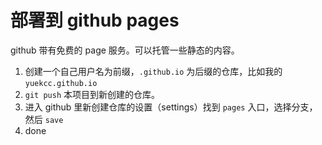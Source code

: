 # 部署到 github pages

github 带有免费的 page 服务。可以托管一些静态的内容。

1. 创建一个自己用户名为前缀，`.github.io` 为后缀的仓库，比如我的 `yuekcc.github.io`
2. `git push` 本项目到新创建的仓库。
3. 进入 github 里新创建仓库的设置（settings）找到 `pages` 入口，选择分支，然后 `save`
4. done
